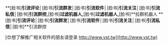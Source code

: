 **[脸书]**引流评论│**[脸书]**引流群发│**[脸书]**引流软件│**[脸书]**引流关注│**[脸书]**引流私信│**[脸书]**引流群控,**[脸书]**过滤机器人,**[脸书]**过滤机器人,**[脸书]**拉群机器人
**[脸书]**引流评论│**[脸书]**引流群发│**[脸书]**引流软件│**[脸书]**引流关注│**[脸书]**引流私信│**[脸书]**引流群控

[😍想了解推广相关软件的朋友请登录 http://www.vst.tw](http://www.vst.tw)



